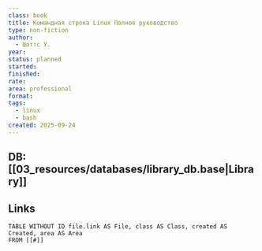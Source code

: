 ```yaml
---
class: book
title: Командная строка Linux Полное руководство
type: non-fiction
author:
  - Шоттс У.
year:
status: planned
started:
finished:
rate:
area: professional
format:
tags:
  - linux
  - bash
created: 2025-09-24
---
```

## DB: [[03_resources/databases/library_db.base|Library]]

## Links

```dataview
TABLE WITHOUT ID file.link AS File, class AS Class, created AS Created, area AS Area
FROM [[#]]
````